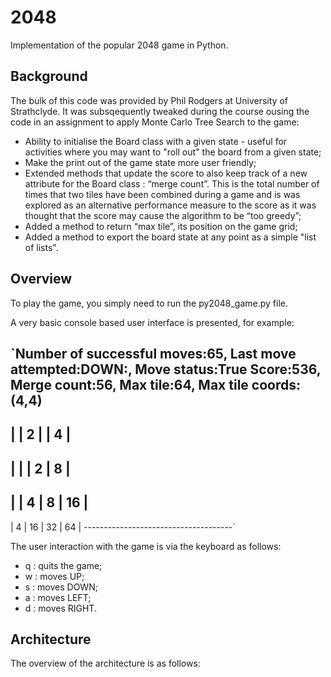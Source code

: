 # 2048
Implementation of the popular 2048 game in Python.

## Background
The bulk of this code was provided by Phil Rodgers at University of Strathclyde.
It was subsqequently tweaked during the course ousing the code in an assignment to apply Monte Carlo Tree Search to the game:
- Ability to initialise the Board class with a given state - useful for activities where you may want to "roll out" the board from a given state;
-	Make the print out of the game state more user friendly;
-	Extended methods that update the score to also keep track of a new attribute for the Board class : “merge count”.  This is the total number of times that two tiles have been combined during a game and is was explored as an alternative performance measure to the score as it was thought that the score may cause the algorithm to be “too greedy”;
-	Added a method to return “max tile”, its position on the game grid;
- Added a method to export the board state at any point as a simple "list of lists".

## Overview
To play the game, you simply need to run the py2048_game.py file.

A very basic console based user interface is presented, for example:

`Number of successful moves:65, Last move attempted:DOWN:, Move status:True
Score:536, Merge count:56, Max tile:64, Max tile coords:(4,4)
-------------------------------------
|        |   2    |        |   4    |
-------------------------------------
|        |        |   2    |   8    |
-------------------------------------
|        |   4    |   8    |   16   |
-------------------------------------
|   4    |   16   |   32   |   64   |
-------------------------------------`

The user interaction with the game is via the keyboard as follows:
- q : quits the game;
- w : moves UP;
- s : moves DOWN;
- a : moves LEFT;
- d : moves RIGHT.

## Architecture
The overview of the architecture is as follows:
